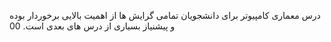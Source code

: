 درس معماری کامپیوتر برای دانشجویان تمامی گرایش ها از اهمیت بالایی برخوردار بوده و پیشنیاز بسیاری از درس های بعدی است.
00
